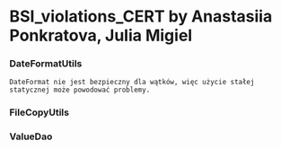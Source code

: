 # BSI_violations_CERT by Anastasiia Ponkratova, Julia Migiel


### DateFormatUtils
    DateFormat nie jest bezpieczny dla wątków, więc użycie stałej statycznej może powodować problemy.

### FileCopyUtils

### ValueDao
